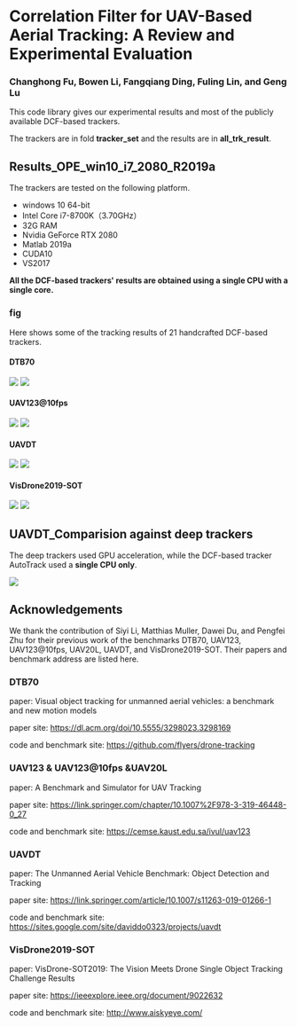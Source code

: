 # Correlation Filter for UAV-Based Aerial Tracking: A Review and Experimental Evaluation

### Changhong Fu, Bowen Li, Fangqiang Ding, Fuling Lin, and Geng Lu



This code library gives our experimental results and most of the publicly available DCF-based trackers.



The trackers are in fold **tracker_set** and the results are in **all_trk_result**.



## Results_OPE_win10_i7_2080_R2019a

The trackers are tested on the following platform.

- windows 10 64-bit
- Intel Core i7-8700K（3.70GHz）
- 32G RAM
- Nvidia GeForce RTX 2080
- Matlab 2019a
- CUDA10
- VS2017

**All the DCF-based trackers' results are obtained using a single CPU with a single core.**

### fig

Here shows some of the tracking results of 21 handcrafted DCF-based trackers.


#### DTB70

<img src="./fig/DTB70_Pre_hand.png">

<img src="./fig/DTB70_Suc_hand.png">

#### UAV123@10fps

<img src="./fig/UAV123@10fps_Pre_hand.png">

<img src="./fig/UAV123@10fps_Suc_hand.png">

#### UAVDT

<img src="./fig/UAVDT_Pre_hand.png">

<img src="./fig/UAVDT_Suc_hand.png">

#### VisDrone2019-SOT

<img src="./fig/VisDrone_Pre_hand.png">

<img src="./fig/VisDrone_Suc_hand.png">

## UAVDT_Comparision against deep trackers

The deep trackers used GPU acceleration, while the DCF-based tracker AutoTrack used a **single CPU only**.

<img src="./fig/UAVDT_Pre_deep.png">

## Acknowledgements

We thank the contribution of  Siyi Li, Matthias Muller, Dawei Du, and Pengfei Zhu for their previous work of the benchmarks DTB70, UAV123, UAV123@10fps, UAV20L, UAVDT, and VisDrone2019-SOT. Their papers and benchmark address are listed here.

### DTB70

paper: Visual object tracking for unmanned aerial vehicles: a benchmark and new motion models

paper site: https://dl.acm.org/doi/10.5555/3298023.3298169

code and benchmark site: https://github.com/flyers/drone-tracking

### UAV123 & UAV123@10fps &UAV20L

paper: A Benchmark and Simulator for UAV Tracking 

paper site: https://link.springer.com/chapter/10.1007%2F978-3-319-46448-0_27

code and benchmark site: https://cemse.kaust.edu.sa/ivul/uav123

### UAVDT

paper: The Unmanned Aerial Vehicle Benchmark: Object Detection and Tracking  

paper site: https://link.springer.com/article/10.1007/s11263-019-01266-1

code and benchmark site: https://sites.google.com/site/daviddo0323/projects/uavdt

### VisDrone2019-SOT

paper: VisDrone-SOT2019: The Vision Meets Drone
Single Object Tracking Challenge Results  

paper site: https://ieeexplore.ieee.org/document/9022632

code and benchmark site: http://www.aiskyeye.com/  
